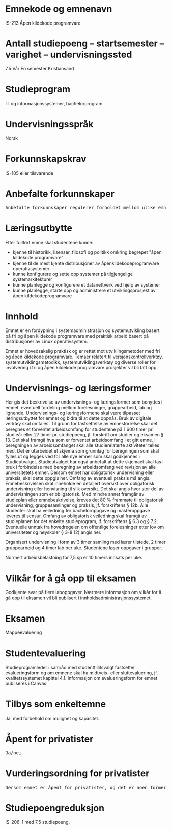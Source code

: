 # Emnekode og emnenavn
IS-213 Åpen kildekode programvare
# Antall studiepoeng – startsemester – varighet – undervisningssted
7.5 Vår En semester Kristiansand
# Studieprogram
IT og informasjonssystemer, bachelorprogram
# Undervisningsspråk
Norsk
# Forkunnskapskrav
IS-105 eller tilsvarende
# Anbefalte forkunnskaper
<pre>Anbefalte forkunnskaper regulerer forholdet mellom ulike emner og må ses i forhold til punktet Vilkår for å gå videre i studieprogrammet i mal for studiebeskrivelser. Dersom det er anbefalte forkunnskaper for emnet, angis disse her. Det vises til retningslinjer for emnekoder og emnenavn, jf. over.</pre>
# Læringsutbytte
Etter fullført emne skal studentene kunne:
* kjenne til historikk, lisenser, filosofi og politikk omkring begrepet "åpen kildekode programvare"
* kjenne til de mest kjente distribusjoner av åpenkildekodeprogramvare operativsystemer
* kunne konfigurere og sette opp systemer på tilgjengelige systemarkitekturer
* kunne planlegge og konfigurere et datanettverk ved hjelp av systemer
* kunne planlegge, starte opp og administrere et utviklingsprosjekt av åpen kildekodeprogramvare
# Innhold
Emnet er en fordypning i systemadministrasjon og systemutvikling basert på fri og åpen kildekode programvare med praktisk arbeid basert på distribusjoner av Linux operativsystem.

Emnet er hovedsakelig praktisk og er rettet mot utviklingsmetoder med fri og åpen kildekode programvare. Temaer relatert til versjonskontrollverktøy, systemutviklingsmetodikk, systemutviklingsverktøy og diverse roller for involvering i fri og åpen kildekode programvare prosjekter vil bli tatt opp.

# Undervisnings- og læringsformer
</pre>
Her gis det beskrivelse av undervisnings- og læringsformer som benyttes i emnet, eventuell fordeling mellom forelesninger, gruppearbeid, lab og lignende. Undervisnings- og læringsformene skal være tilpasset læringsutbyttet for emnet og bidra til at dette oppnås. Bruk av digitale verktøy skal omtales.
Til grunn for fastsettelse av emnestørrelse skal det beregnes et forventet arbeidsomfang for studentene på 1.600 timer pr. studieår eller 27 timer pr. studiepoeng, jf. forskrift om studier og eksamen § 13. Det skal framgå hva som er forventet arbeidsomfang i et gitt emne. I beregningen av arbeidsomfanget skal alle studierelaterte aktiviteter telles med. Det er utarbeidet et skjema som grunnlag for beregningen som skal fylles ut og legges ved for alle nye emner som skal godkjennes i Studieutvalget. Studieutvalget har også anbefalt at dette skjemaet skal tas i bruk i forbindelse med beregning av arbeidsomfang ved revisjon av alle universitetets emner.
Dersom emnet har obligatorisk undervisning eller praksis, skal dette oppgis her. Omfang av eventuell praksis må angis. Emnebeskrivelsen skal inneholde en detaljert oversikt over obligatorisk undervisning eller henvisning til slik oversikt. Det skal angis hvor stor del av undervisningen som er obligatorisk. Med mindre annet framgår av studieplan eller emnebeskrivelse, kreves det 80 % frammøte til obligatorisk undervisning, gruppesamlinger og praksis, jf. forskriftens § 12b.
Alle studenter skal ha veiledning før bacheloroppgave og masteroppgave leveres til sensur. Omfang av obligatorisk veiledning skal framgå av studieplanen for det enkelte studieprogram, jf. forskriftens § 6.3 og § 7.2.
Eventuelle unntak fra hovedregelen om offentlige forelesninger etter lov om universiteter og høyskoler § 3-8 (2) angis her.
</pre>

Organisert undervisning i form av 3 timer samling med lærer tilstede, 2 timer gruppearbeid og 4 timer lab per uke. Studentene løser oppgaver i grupper.

Normert arbeidsbelastning for 7,5 sp er 10 timers innsats per uke.
# Vilkår for å gå opp til eksamen
Godkjente svar på flere laboppgaver. 
Nærmere informasjon om vilkår for å gå opp til eksamen vil bli publisert i innholdsadministrasjonssystemet.
# Eksamen
Mappeevaluering
# Studentevaluering
Studieprogramleder i samråd med studenttillitsvalgt fastsetter evalueringsform og om emnene skal ha midtveis- eller sluttevaluering, jf. kvalitetssystemet kapittel 4.1. Informasjon om evalueringsform for emnet publiseres i Canvas.
# Tilbys som enkeltemne
Ja, med forbehold om mulighet og kapasitet.
# Åpent for privatister
<pre>Ja/nei</pre>
# Vurderingsordning for privatister
<pre>Dersom emnet er åpent for privatister, og det er noen former for obligatorisk frammøte, vilkår for å gå opp til eksamen, eller lignende, bør det være en egen (lenger/mer omfattende) eksamen for privatister.</pre>
# Studiepoengreduksjon
IS-206-1 med 7.5 studiepoeng.
